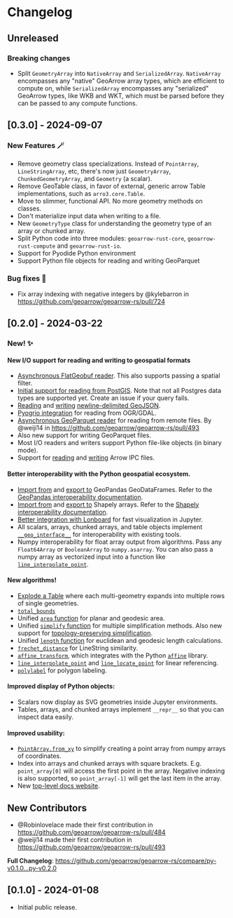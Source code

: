 # Changelog

## Unreleased

### Breaking changes

- Split `GeometryArray` into `NativeArray` and `SerializedArray`. `NativeArray` encompasses any "native" GeoArrow array types, which are efficient to compute on, while `SerializedArray` encompasses any "serialized" GeoArrow types, like WKB and WKT, which must be parsed before they can be passed to any compute functions.

## [0.3.0] - 2024-09-07

### New Features :magic_wand:

- Remove geometry class specializations. Instead of `PointArray`, `LineStringArray`, etc, there's now just `GeometryArray`, `ChunkedGeometryArray`, and `Geometry` (a scalar).
- Remove GeoTable class, in favor of external, generic arrow Table implementations, such as `arro3.core.Table`.
- Move to slimmer, functional API. No more geometry methods on classes.
- Don't materialize input data when writing to a file.
- New `GeometryType` class for understanding the geometry type of an array or chunked array.
- Split Python code into three modules: `geoarrow-rust-core`, `geoarrow-rust-compute` and `geoarrow-rust-io`.
- Support for Pyodide Python environment
- Support Python file objects for reading and writing GeoParquet

### Bug fixes :bug:

- Fix array indexing with negative integers by @kylebarron in https://github.com/geoarrow/geoarrow-rs/pull/724

## [0.2.0] - 2024-03-22

### New! :sparkles:

#### New I/O support for reading and writing to geospatial formats

- [Asynchronous FlatGeobuf reader](https://geoarrow.org/geoarrow-rs/python/v0.2.0/api/core/io/#geoarrow.rust.core.read_flatgeobuf_async). This also supports passing a spatial filter.
- [Initial support for reading from PostGIS](https://geoarrow.org/geoarrow-rs/python/v0.2.0/api/core/io/#geoarrow.rust.core.read_postgis). Note that not all Postgres data types are supported yet. Create an issue if your query fails.
- [Reading](https://geoarrow.org/geoarrow-rs/python/v0.2.0/api/core/io/#geoarrow.rust.core.read_geojson_lines) and [writing](https://geoarrow.org/geoarrow-rs/python/v0.2.0/api/core/io/#geoarrow.rust.core.write_geojson_lines) [newline-delimited GeoJSON](https://stevage.github.io/ndgeojson/).
- [Pyogrio integration](https://geoarrow.org/geoarrow-rs/python/v0.2.0/api/core/io/#geoarrow.rust.core.read_pyogrio) for reading from OGR/GDAL.
- [Asynchronous GeoParquet reader](https://geoarrow.org/geoarrow-rs/python/v0.2.0/api/core/io/#geoarrow.rust.core.read_parquet_async) for reading from remote files. By @weiji14 in https://github.com/geoarrow/geoarrow-rs/pull/493
- Also new support for writing GeoParquet files.
- Most I/O readers and writers support Python file-like objects (in binary mode).
- Support for [reading](https://geoarrow.org/geoarrow-rs/python/v0.2.0/api/core/io/#geoarrow.rust.core.read_ipc) and [writing](https://geoarrow.org/geoarrow-rs/python/v0.2.0/api/core/io/#geoarrow.rust.core.write_ipc) Arrow IPC files.

#### Better interoperability with the Python geospatial ecosystem.

- [Import from](https://geoarrow.org/geoarrow-rs/python/v0.2.0/api/core/interop/#geoarrow.rust.core.from_geopandas) and [export to](https://geoarrow.org/geoarrow-rs/python/v0.2.0/api/core/interop/#geoarrow.rust.core.to_geopandas) GeoPandas GeoDataFrames. Refer to the [GeoPandas interoperability documentation](https://geoarrow.org/geoarrow-rs/python/v0.2.0/ecosystem/geopandas/).
- [Import from](https://geoarrow.org/geoarrow-rs/python/v0.2.0/api/core/interop/#geoarrow.rust.core.from_shapely) and [export to](https://geoarrow.org/geoarrow-rs/python/v0.2.0/api/core/interop/#geoarrow.rust.core.to_shapely) Shapely arrays. Refer to the [Shapely interoperability documentation](https://geoarrow.org/geoarrow-rs/python/v0.2.0/ecosystem/shapely/).
- [Better integration with Lonboard](https://geoarrow.org/geoarrow-rs/python/v0.2.0/ecosystem/lonboard/) for fast visualization in Jupyter.
- All scalars, arrays, chunked arrays, and table objects implement [`__geo_interface__`](https://gist.github.com/sgillies/2217756) for interoperability with existing tools.
- Numpy interoperability for float array output from algorithms. Pass any `Float64Array` or `BooleanArray` to `numpy.asarray`. You can also pass a numpy array as vectorized input into a function like [`line_interpolate_point`](https://geoarrow.org/geoarrow-rs/python/v0.2.0/api/core/functions/#geoarrow.rust.core.line_interpolate_point).

#### New algorithms!

- [Explode a Table](https://geoarrow.org/geoarrow-rs/python/v0.2.0/api/core/functions/#geoarrow.rust.core.explode) where each multi-geometry expands into multiple rows of single geometries.
- [`total_bounds`](https://geoarrow.org/geoarrow-rs/python/v0.2.0/api/core/functions/#geoarrow.rust.core.total_bounds)
- Unified [`area` function](https://geoarrow.org/geoarrow-rs/python/v0.2.0/api/core/functions/#geoarrow.rust.core.area) for planar and geodesic area.
- Unified [`simplify` function](https://geoarrow.org/geoarrow-rs/python/v0.2.0/api/core/functions/#geoarrow.rust.core.simplify) for multiple simplification methods. Also new support for [topology-preserving simplification](https://geoarrow.org/geoarrow-rs/python/v0.2.0/api/core/enums/#geoarrow.rust.core.enums.SimplifyMethod.VW_Preserve).
- Unified [`length` function](https://geoarrow.org/geoarrow-rs/python/v0.2.0/api/core/functions/#geoarrow.rust.core.length) for euclidean and geodesic length calculations.
- [`frechet_distance`](https://geoarrow.org/geoarrow-rs/python/v0.2.0/api/core/functions/#geoarrow.rust.core.frechet_distance) for LineString similarity.
- [`affine_transform`](https://geoarrow.org/geoarrow-rs/python/v0.2.0/api/core/functions/#geoarrow.rust.core.affine_transform), which integrates with the Python [`affine`](https://github.com/rasterio/affine) library.
- [`line_interpolate_point`](https://geoarrow.org/geoarrow-rs/python/v0.2.0/api/core/functions/#geoarrow.rust.core.line_interpolate_point) and [`line_locate_point`](https://geoarrow.org/geoarrow-rs/python/v0.2.0/api/core/functions/#geoarrow.rust.core.line_locate_point) for linear referencing.
- [`polylabel`](https://geoarrow.org/geoarrow-rs/python/v0.2.0/api/core/functions/#geoarrow.rust.core.polylabel) for polygon labeling.

#### Improved display of Python objects:

- Scalars now display as SVG geometries inside Jupyter environments.
- Tables, arrays, and chunked arrays implement `__repr__` so that you can inspect data easily.

#### Improved usability:

- [`PointArray.from_xy`](https://geoarrow.org/geoarrow-rs/python/v0.2.0/api/core/geometry/array/#geoarrow.rust.core.PointArray.from_xy) to simplify creating a point array from numpy arrays of coordinates.
- Index into arrays and chunked arrays with square brackets. E.g. `point_array[0]` will access the first point in the array. Negative indexing is also supported, so `point_array[-1]` will get the last item in the array.
- New [top-level docs website](https://geoarrow.org/geoarrow-rs/).

## New Contributors

- @Robinlovelace made their first contribution in https://github.com/geoarrow/geoarrow-rs/pull/484
- @weiji14 made their first contribution in https://github.com/geoarrow/geoarrow-rs/pull/493

**Full Changelog**: https://github.com/geoarrow/geoarrow-rs/compare/py-v0.1.0...py-v0.2.0

## [0.1.0] - 2024-01-08

- Initial public release.
